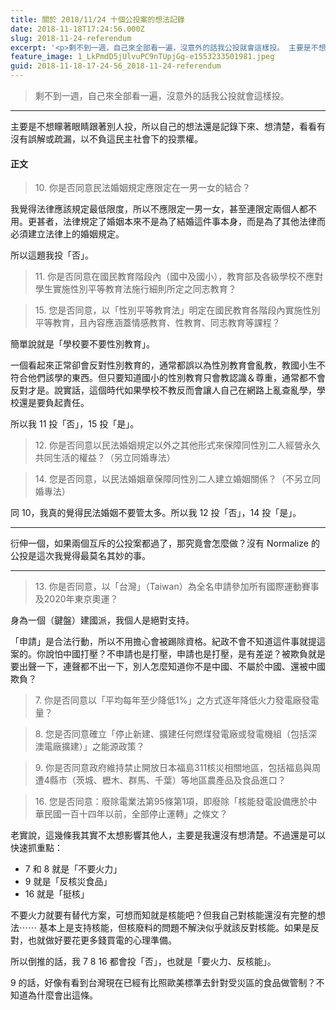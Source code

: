 ```yaml
---
title: 關於 2018/11/24 十個公投案的想法記錄
date: 2018-11-18T17:24:56.000Z
slug: 2018-11-24-referendum
excerpt: '<p>剩不到一週，自己來全部看一遍，沒意外的話我公投就會這樣投。 主要是不想矇著眼睛跟著別人投，所以自己的想法還是記&#8230;</p> '
feature_image: 1_LkPmdD5jUlvuPC9nTUpjGg-e1553233501981.jpeg
guid: 2018-11-18-17-24-56_2018-11-24-referendum
---
```

> 剩不到一週，自己來全部看一遍，沒意外的話我公投就會這樣投。

* * *

主要是不想矇著眼睛跟著別人投，所以自己的想法還是記錄下來、想清楚，看看有沒有誤解或疏漏，以不負這民主社會下的投票權。

#### 正文

> 10\. 你是否同意民法婚姻規定應限定在一男一女的結合？

我覺得法律應該規定最低限度，所以不應限定一男一女，甚至連限定兩個人都不用。更甚者，法律規定了婚姻本來不是為了結婚這件事本身，而是為了其他法律而必須建立法律上的婚姻規定。

所以這題我投「否」。

> 11\. 你是否同意在國民教育階段內（國中及國小），教育部及各級學校不應對學生實施性別平等教育法施行細則所定之同志教育？

> 15\. 您是否同意，以「性別平等教育法」明定在國民教育各階段內實施性別平等教育，且內容應涵蓋情感教育、性教育、同志教育等課程？

簡單說就是「學校要不要性別教育」。

一個看起來正常卻會反對性別教育的，通常都誤以為性別教育會亂教，教國小生不符合他們該學的東西。但只要知道國小的性別教育只會教認識＆尊重，通常都不會反對才是。說實話，這個時代如果學校不教反而會讓人自己在網路上亂查亂學，學校還是要負起責任。

所以我 11 投「否」，15 投「是」。

> 12\. 你是否同意以民法婚姻規定以外之其他形式來保障同性別二人經營永久共同生活的權益？（另立同婚專法）

> 14\. 您是否同意，以民法婚姻章保障同性別二人建立婚姻關係？（不另立同婚專法）

同 10，我真的覺得民法婚姻不要管太多。所以我 12 投「否」，14 投「是」。

* * *

衍伸一個，如果兩個互斥的公投案都過了，那究竟會怎麼做？沒有 Normalize 的公投是這次我覺得最莫名其妙的事。

* * *

> 13\. 你是否同意，以「台灣」（Taiwan）為全名申請參加所有國際運動賽事及2020年東京奧運？

身為一個（鍵盤）建國派，我個人是絕對支持。

「申請」是合法行動，所以不用擔心會被踢除資格。紀政不會不知道這件事就提這案的。你說怕中國打壓？不申請也是打壓，申請也是打壓，是有差逆？被欺負就是要出聲一下，連聲都不出一下，別人怎麼知道你不是中國、不屬於中國、還被中國欺負？

> 7\. 你是否同意以「平均每年至少降低1%」之方式逐年降低火力發電廠發電量？

> 8\. 您是否同意確立「停止新建、擴建任何燃煤發電廠或發電機組（包括深澳電廠擴建）」之能源政策？

> 9\. 你是否同意政府維持禁止開放日本福島311核災相關地區，包括福島與周遭4縣市（茨城、櫪木、群馬、千葉）等地區農產品及食品進口？

> 16\. 您是否同意：廢除電業法第95條第1項，即廢除「核能發電設備應於中華民國一百十四年以前，全部停止運轉」之條文？

老實說，這幾條我其實不太想影響其他人，主要是我還沒有想清楚。不過還是可以快速抓重點：

*   7 和 8 就是「不要火力」
*   9 就是「反核災食品」
*   16 就是「挺核」

不要火力就要有替代方案，可想而知就是核能吧？但我自己對核能還沒有完整的想法⋯⋯ 基本上是支持核能，但核廢料的問題不解決似乎就該反對核能。如果是反對，也就做好要花更多錢買電的心理準備。

所以倒推的話，我 7 8 16 都會投「否」，也就是「要火力、反核能」。

9 的話，好像有看到台灣現在已經有比照歐美標準去針對受災區的食品做管制？不知道為什麼會出這條。
